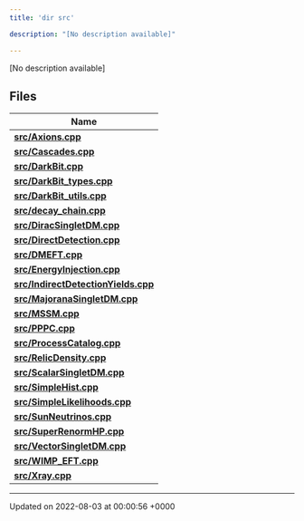 ```yaml
---
title: 'dir src'

description: "[No description available]"

---
```







[No description available]

## Files

| Name           |
| -------------- |
| **[src/Axions.cpp](/documentation/code/gambit_sphinx/files/axions_8cpp/#file-axions.cpp)**  |
| **[src/Cascades.cpp](/documentation/code/gambit_sphinx/files/cascades_8cpp/#file-cascades.cpp)**  |
| **[src/DarkBit.cpp](/documentation/code/gambit_sphinx/files/darkbit_8cpp/#file-darkbit.cpp)**  |
| **[src/DarkBit_types.cpp](/documentation/code/gambit_sphinx/files/darkbit__types_8cpp/#file-darkbit-types.cpp)**  |
| **[src/DarkBit_utils.cpp](/documentation/code/gambit_sphinx/files/darkbit__utils_8cpp/#file-darkbit-utils.cpp)**  |
| **[src/decay_chain.cpp](/documentation/code/gambit_sphinx/files/decay__chain_8cpp/#file-decay-chain.cpp)**  |
| **[src/DiracSingletDM.cpp](/documentation/code/gambit_sphinx/files/diracsingletdm_8cpp/#file-diracsingletdm.cpp)**  |
| **[src/DirectDetection.cpp](/documentation/code/gambit_sphinx/files/directdetection_8cpp/#file-directdetection.cpp)**  |
| **[src/DMEFT.cpp](/documentation/code/gambit_sphinx/files/dmeft_8cpp/#file-dmeft.cpp)**  |
| **[src/EnergyInjection.cpp](/documentation/code/gambit_sphinx/files/energyinjection_8cpp/#file-energyinjection.cpp)**  |
| **[src/IndirectDetectionYields.cpp](/documentation/code/gambit_sphinx/files/indirectdetectionyields_8cpp/#file-indirectdetectionyields.cpp)**  |
| **[src/MajoranaSingletDM.cpp](/documentation/code/gambit_sphinx/files/majoranasingletdm_8cpp/#file-majoranasingletdm.cpp)**  |
| **[src/MSSM.cpp](/documentation/code/gambit_sphinx/files/mssm_8cpp/#file-mssm.cpp)**  |
| **[src/PPPC.cpp](/documentation/code/gambit_sphinx/files/pppc_8cpp/#file-pppc.cpp)**  |
| **[src/ProcessCatalog.cpp](/documentation/code/gambit_sphinx/files/processcatalog_8cpp/#file-processcatalog.cpp)**  |
| **[src/RelicDensity.cpp](/documentation/code/gambit_sphinx/files/relicdensity_8cpp/#file-relicdensity.cpp)**  |
| **[src/ScalarSingletDM.cpp](/documentation/code/gambit_sphinx/files/scalarsingletdm_8cpp/#file-scalarsingletdm.cpp)**  |
| **[src/SimpleHist.cpp](/documentation/code/gambit_sphinx/files/simplehist_8cpp/#file-simplehist.cpp)**  |
| **[src/SimpleLikelihoods.cpp](/documentation/code/gambit_sphinx/files/simplelikelihoods_8cpp/#file-simplelikelihoods.cpp)**  |
| **[src/SunNeutrinos.cpp](/documentation/code/gambit_sphinx/files/sunneutrinos_8cpp/#file-sunneutrinos.cpp)**  |
| **[src/SuperRenormHP.cpp](/documentation/code/gambit_sphinx/files/superrenormhp_8cpp/#file-superrenormhp.cpp)**  |
| **[src/VectorSingletDM.cpp](/documentation/code/gambit_sphinx/files/vectorsingletdm_8cpp/#file-vectorsingletdm.cpp)**  |
| **[src/WIMP_EFT.cpp](/documentation/code/gambit_sphinx/files/wimp__eft_8cpp/#file-wimp-eft.cpp)**  |
| **[src/Xray.cpp](/documentation/code/gambit_sphinx/files/xray_8cpp/#file-xray.cpp)**  |






-------------------------------

Updated on 2022-08-03 at 00:00:56 +0000
